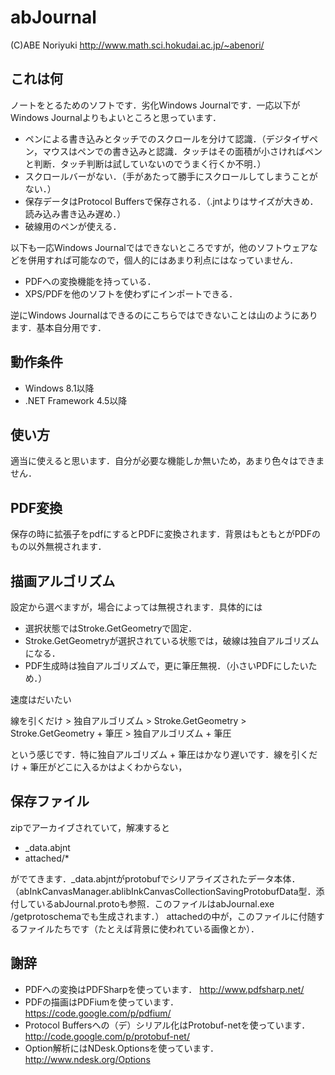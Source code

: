 ﻿abJournal
=========
(C)ABE Noriyuki <http://www.math.sci.hokudai.ac.jp/~abenori/>

## これは何
ノートをとるためのソフトです．劣化Windows Journalです．一応以下がWindows Journalよりもよいところと思っています．
* ペンによる書き込みとタッチでのスクロールを分けて認識．（デジタイザペン，マウスはペンでの書き込みと認識．タッチはその面積が小さければペンと判断．タッチ判断は試していないのでうまく行くか不明．）
* スクロールバーがない．（手があたって勝手にスクロールしてしまうことがない．）
* 保存データはProtocol Buffersで保存される．（.jntよりはサイズが大きめ．読み込み書き込み遅め．）
* 破線用のペンが使える．

以下も一応Windows Journalではできないところですが，他のソフトウェアなどを併用すれば可能なので，個人的にはあまり利点にはなっていません．
* PDFへの変換機能を持っている．
* XPS/PDFを他のソフトを使わずにインポートできる．

逆にWindows Journalはできるのにこちらではできないことは山のようにあります．基本自分用です．

## 動作条件
* Windows 8.1以降
* .NET Framework 4.5以降

## 使い方
適当に使えると思います．自分が必要な機能しか無いため，あまり色々はできません．

## PDF変換
保存の時に拡張子をpdfにするとPDFに変換されます．背景はもともとがPDFのもの以外無視されます．

## 描画アルゴリズム
設定から選べますが，場合によっては無視されます．具体的には
* 選択状態ではStroke.GetGeometryで固定．
* Stroke.GetGeometryが選択されている状態では，破線は独自アルゴリズムになる．
* PDF生成時は独自アルゴリズムで，更に筆圧無視．（小さいPDFにしたいため．）

速度はだいたい

線を引くだけ > 独自アルゴリズム > Stroke.GetGeometry > Stroke.GetGeometry + 筆圧 > 独自アルゴリズム + 筆圧

という感じです．特に独自アルゴリズム + 筆圧はかなり遅いです．線を引くだけ + 筆圧がどこに入るかはよくわからない，

## 保存ファイル
zipでアーカイブされていて，解凍すると
* _data.abjnt
* attached/*

がでてきます．_data.abjntがprotobufでシリアライズされたデータ本体．（abInkCanvasManager.ablibInkCanvasCollectionSavingProtobufData型．添付しているabJournal.protoも参照．このファイルはabJournal.exe /getprotoschemaでも生成されます．）
attachedの中が，このファイルに付随するファイルたちです（たとえば背景に使われている画像とか）．

## 謝辞
* PDFへの変換はPDFSharpを使っています．
  <http://www.pdfsharp.net/>
* PDFの描画はPDFiumを使っています．
  <https://code.google.com/p/pdfium/>
* Protocol Buffersへの（デ）シリアル化はProtobuf-netを使っています．
  <http://code.google.com/p/protobuf-net/>
* Option解析にはNDesk.Optionsを使っています．
  <http://www.ndesk.org/Options>
